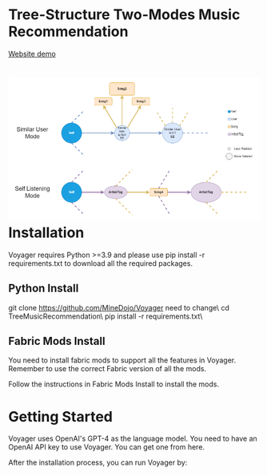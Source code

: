 # Tree-Structure Two-Modes Music Recommendation
[Website demo](http://52.91.131.179)


![alt text](Images/TreeMusicRecommendation_structure_v1_white.png)
Installation
============
Voyager requires Python >=3.9 and please use pip install -r requirements.txt to download all the required packages.

Python Install
--------------
git clone https://github.com/MineDojo/Voyager need to change\\
cd TreeMusicRecommendation\\
pip install -r requirements.txt\\


Fabric Mods Install
-------------------
You need to install fabric mods to support all the features in Voyager. Remember to use the correct Fabric version
of all the mods.

Follow the instructions in Fabric Mods Install to install the mods.

Getting Started
===============
Voyager uses OpenAI's GPT-4 as the language model. You need to have an OpenAI API key to use Voyager. You
can get one from here.

After the installation process, you can run Voyager by:
